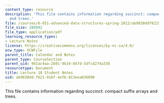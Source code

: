 ```yaml
---
content_type: resource
description: 'This file contains information regarding succinct: compact suffix arrays
  and trees.'
file: /courses/6-851-advanced-data-structures-spring-2012/ab9830ddf621916f4ef6813eea036890_MIT6_851S12_L18.pdf
file_size: 285042
file_type: application/pdf
learning_resource_types:
- Lecture Notes
license: https://creativecommons.org/licenses/by-nc-sa/4.0/
ocw_type: OCWFile
parent_title: Calendar and Notes
parent_type: CourseSection
parent_uid: 9d1ac4aa-2b01-9b19-847d-5dfcd274a338
resourcetype: Document
title: Lecture 18 Student Notes
uid: ab9830dd-f621-916f-4ef6-813eea036890
---
```

This file contains information regarding succinct: compact suffix arrays and trees.